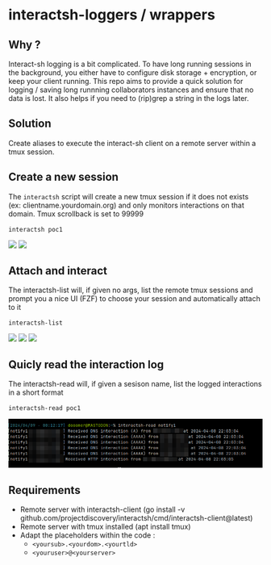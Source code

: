 # interactsh-loggers / wrappers

## Why ?

Interact-sh logging is a bit complicated. To have long running sessions in the background, you either have to configure disk storage + encryption, or keep your client running. 
This repo aims to provide a quick solution for logging / saving long runnning collaborators instances and ensure that no data is lost. It also helps if you need to (rip)grep a string in the logs later.

## Solution 

Create aliases to execute the interact-sh client on a remote server within a tmux session. 

## Create a new session

The `interactsh` script will create a new tmux session if it does not exists (ex: clientname.yourdomain.org) and only monitors interactions on that domain. 
Tmux scrollback is set to 99999

```
interactsh poc1
```

![](https://github.com/doomerhunter/interactsh-wrappers/blob/main/img/doc-launch.png)
![](https://github.com/doomerhunter/interactsh-wrappers/blob/main/img/doc-tmux.png)

## Attach and interact

The interactsh-list will, if given no args, list the remote tmux sessions and prompt you a nice UI (FZF) to choose your session and automatically attach to it

```
interactsh-list
```

![](https://github.com/doomerhunter/interactsh-wrappers/blob/main/img/fzf.png)
![](https://github.com/doomerhunter/interactsh-wrappers/blob/main/img/fzf2.png)
![](https://github.com/doomerhunter/interactsh-wrappers/blob/main/img/tlist.png)

## Quicly read the interaction log

The interactsh-read will, if given a sesison name, list the logged interactions in a short format

```
interactsh-read poc1
```

![](https://github.com/doomerhunter/interactsh-loggers/blob/main/img/read.png)

## Requirements 

- Remote server with interactsh-client (go install -v github.com/projectdiscovery/interactsh/cmd/interactsh-client@latest)
- Remote server with tmux installed (apt install tmux)
- Adapt the placeholders within the code :
    - `<yoursub>.<yourdom>.<yourtld>`
    - `<youruser>@<yourserver>`
